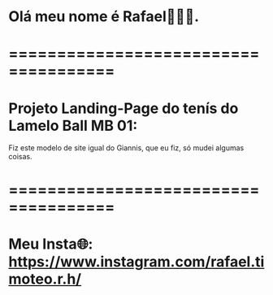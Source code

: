 # Olá meu nome é Rafael👋👋👋.

# ===================================== 

# Projeto Landing-Page do tenís do Lamelo Ball MB 01:
Fiz este modelo de site igual do Giannis, que eu fiz, só mudei algumas coisas.
 

# ===================================== 

# Meu Insta🌐: https://www.instagram.com/rafael.timoteo.r.h/
